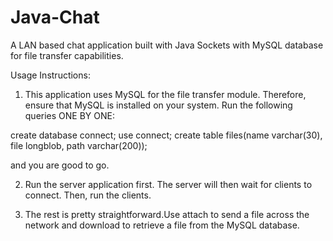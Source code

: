 # Java-Chat
A LAN based chat application built with Java Sockets with MySQL database for file transfer capabilities.

Usage Instructions:

1. This application uses MySQL for the file transfer module. Therefore, ensure that MySQL is installed on your system. Run the following queries ONE BY ONE:

create database connect;
use connect;
create table files(name varchar(30), file longblob, path varchar(200));

and you are good to go.

2. Run the server application first. The server will then wait for clients to connect. Then, run the clients.

3. The rest is pretty straightforward.Use attach to send a file across the network and download to retrieve a file from the MySQL database.
